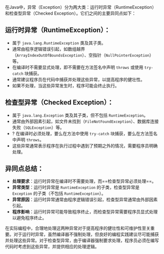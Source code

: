  在Java中，异常（Exception）分为两大类：运行时异常（RuntimeException）和检查型异常（Checked Exception）。它们之间的主要异同点如下：

## 运行时异常（RuntimeException）：
- 属于 `java.lang.RuntimeException` 类及其子类。
- 通常由程序逻辑错误引起，如数组越界（`ArrayIndexOutOfBoundsException`）、空指针（`NullPointerException`）等。
- 在编译时不需要显式处理，即不需要在方法签名中声明 `throws` 或使用 `try-catch` 块捕获。
- 通常建议程序员在代码中捕获并处理这些异常，以提高程序的健壮性。
- 如果不处理，当这些异常发生时，程序可能会终止执行。

## 检查型异常（Checked Exception）：
- 属于 `java.lang.Exception` 类及其子类，但不包括 `RuntimeException`。
- 通常由外部因素引起，如文件未找到（`FileNotFoundException`）、数据库连接失败（`SQLException`）等。
- ? 在编译时必须处理，要么在方法中使用 `try-catch` 块捕获，要么在方法签名中声明 `throws`。
- 这些异常通常表示程序在执行过程中遇到了预期之外的情况，需要程序员明确处理。

## 异同点总结：
- **处理要求**：运行时异常在编译时不需要处理，而==检查型异常必须处理==。
- **异常类型**：运行时异常是 `RuntimeException` 的子类，检查型异常是 `Exception` 的子类（不包括 `RuntimeException`）。
- **异常原因**：运行时异常通常由程序逻辑错误引起，检查型异常通常由外部因素引起。
- **程序影响**：运行时异常可能导致程序终止，而检查型异常需要程序员显式处理以避免程序终止。

在实际编程中，合理地处理这两种异常对于提高程序的健壮性和可维护性至关重要。对于运行时异常，虽然编译器不强制处理，但良好的编程实践建议尽可能捕获并处理这些异常。对于检查型异常，由于编译器强制要求处理，程序员必须在编写代码时考虑到这些异常，并提供相应的处理逻辑。